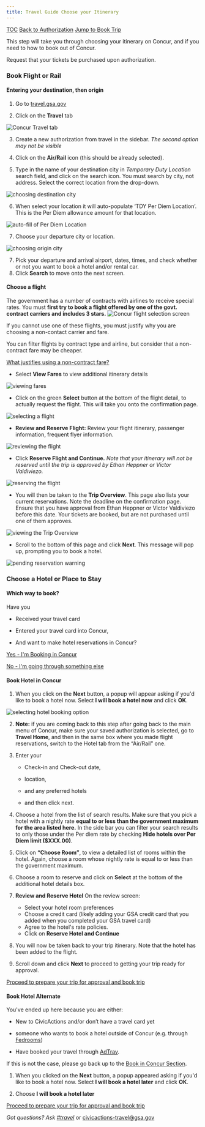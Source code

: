 ```yaml
---
title: Travel Guide Choose your Itinerary
---
```


[TOC](/travel-guide-table-of-contents)
[Back to Authorization](/travel-guide-1-authorization)
[Jump to Book Trip](/travel-guide-3-approval)

This step will take you through choosing your itinerary on Concur, and if you need to how to book out of Concur.

Request that your tickets be purchased upon authorization.

### Book Flight or Rail

#### Entering your destination, then origin

1. Go to [travel.gsa.gov](http://travel.gsa.gov)

2. Click on the **Travel** tab
<img src="/images/travel/1-travel-tab.png" class="travel-guide-hide" alt="Concur Travel tab">

3. Create a new authorization from travel in the sidebar. _The second option may not be visible_

4. Click on the **Air/Rail** icon (this should be already selected).

5. Type in the name of your destination city in *Temporary Duty Location* search field, and click on the search icon. You must search by city, not address. Select the correct location from the drop-down.
<img src="/images/travel/2-choose-departure.png" class="travel-guide-hide" alt="choosing destination city">

6. When select your location it will auto-populate ‘TDY Per Diem Location’. This is the Per Diem allowance amount for that location.
<img src="/images/travel/3-autofil-per-diem.png" class="travel-guide-hide" alt="auto-fill of Per Diem Location">

7. Choose your departure city or location.
<img src="/images/travel/4-choose-origin-city.png" class="travel-guide-hide" alt="choosing origin city">

7. Pick your departure and arrival airport, dates, times, and check whether or not you want to book a hotel and/or rental car.
8. Click **Search** to move onto the next screen.

#### Choose a flight
The government has a number of contracts with airlines to receive special rates. You must **first try to book a flight offered by one of the govt. contract carriers and includes 3 stars.**
<img src="/images/travel/5-view-select-flights.png" class="travel-guide-hide" alt="Concur flight selection screen">

If you cannot use one of these flights, you must justify why you are choosing a non-contact carrier and fare.

You can filter flights by contract type and airline, but consider that a non-contract fare may be cheaper.

[What justifies using a non-contract fare?](/travel-guide-faq/#non-contract)

* Select **View Fares** to view additional itinerary details
<img src="/images/travel/6-view-fares.png" class="travel-guide-hide" alt="viewing fares">

* Click on the green **Select** button at the bottom of the flight detail, to actually request the flight. This will take you onto the confirmation page.
<img src="/images/travel/7-flight-details.png" class="travel-guide-hide" alt="selecting a flight">

* **Review and Reserve Flight:** Review your flight itinerary, passenger information, frequent flyer information.
<img src="/images/travel/8-passenger-info.png" class="travel-guide-hide" alt="reviewing the flight">

* Click **Reserve Flight and Continue.** _Note that your itinerary will not be reserved until the trip is approved by Ethan Heppner or Victor Valdiviezo._
<img src="/images/travel/8a-reserve-flight.png" class="travel-guide-hide" alt="reserving the flight">

* You will then be taken to the **Trip Overview**. This page also lists your current reservations. Note the deadline on the confirmation page. Ensure that you have approval from Ethan Heppner or Victor Valdiviezo before this date. Your tickets are booked, but are not purchased until one of them approves.
<img src="/images/travel/9-trip-details.png" class="travel-guide-hide" alt="viewing the Trip Overview">

* Scroll to the bottom of this page and click **Next**. This message will pop up, prompting you to book a hotel.
<img src="/images/travel/10-trip-details-bottom.png" class="travel-guide-hide" alt="pending reservation warning">

### Choose a Hotel or Place to Stay

#### Which way to book?
Have you

* Received your travel card

* Entered your travel card into Concur,

* And want to make hotel reservations in Concur?

[Yes - I'm Booking in Concur](#book-hotel-in-Concur)

[No  - I'm going through something else](#book-hotel-alternate)

#### Book Hotel in Concur
1. When you click on the **Next** button, a popup will appear asking if you'd like to book a hotel now. Select **I will book a hotel now** and click **OK**.
<img src="/images/travel/11-book-hotel-now.png" class="travel-guide-hide" alt="selecting hotel booking option">

2. **Note:** if you are coming back to this step after going back to the main menu of Concur, make sure your saved authorization is selected, go to **Travel Home**, and then in the same box where you made flight reservations, switch to the Hotel tab from the “Air/Rail” one.

3. Enter your
    * Check-in and Check-out date,

    * location,

    * and any preferred hotels

    * and then click next.

4. Choose a hotel from the list of search results. Make sure that you pick a hotel with a nightly rate **equal to or less than the government maximum for the area listed here.** In the side bar you can filter your search results to only those under the Per diem rate by checking **Hide hotels over Per Diem limit ($XXX.00)**.

5. Click on  **“Choose Room”**, to view a detailed list of rooms within the hotel. Again, choose a room whose nightly rate is equal to or less than the government maximum.

6. Choose a room to reserve and click on **Select** at the bottom of the additional hotel details box.

7. **Review and Reserve Hotel** On the review screen:
    * Select your hotel room preferences
    * Choose a credit card (likely adding your GSA credit card that you added when you completed your GSA travel card)
    * Agree to the hotel's rate policies.
    * Click on **Reserve Hotel and Continue**

8. You will now be taken back to your trip itinerary. Note that the hotel has been added to the flight.

9. Scroll down and click **Next** to proceed to getting your trip ready for approval.

[Proceed to prepare your trip for approval and book trip](/travel-guide-3-approval)

#### Book Hotel Alternate
You've ended up here because you are either:

* New to CivicActions and/or don’t have a travel card yet

* someone who wants to book a hotel outside of Concur (e.g. through [Fedrooms](http://Fedrooms.com))

* Have booked your travel through [AdTrav](/travel-guide-faq/#adtrav).

If this is not the case, please go back up to the [Book in Concur Section](#book-hotel-in-Concur).


1. When you clicked on the **Next** button, a popup appeared asking if you'd like to book a hotel now. Select **I will book a hotel later** and click **OK**.

2. Choose **I will book a hotel later**

[Proceed to prepare your trip for approval and book trip](/travel-guide-3-approval)


*Got questions? Ask [#travel](https://civicactions.slack.com/messages/travel)* or [civicactions-travel@gsa.gov](mailto:civicactions-travel@gsa.gov)
